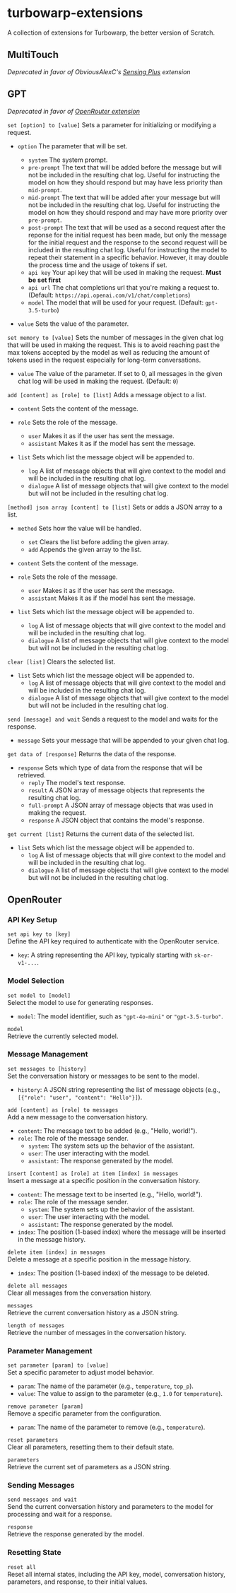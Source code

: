 # turbowarp-extensions
A collection of extensions for Turbowarp, the better version of Scratch.

## MultiTouch
*Deprecated in favor of ObviousAlexC's [Sensing Plus](https://turbowarp.org/editor?extension=https://extensions.turbowarp.org/obviousAlexC/SensingPlus.js) extension*

## GPT
*Deprecated in favor of [OpenRouter extension](#openrouter)*

`set [option] to [value]` Sets a parameter for initializing or modifying a request.

- `option` The parameter that will be set.
  - `system` The system prompt.
  - `pre-prompt` The text that will be added before the message but will not be included in the resulting chat log. Useful for instructing the model on how they should respond but may have less priority than `mid-prompt`.
  - `mid-prompt` The text that will be added after your message but will not be included in the resulting chat log. Useful for instructing the model on how they should respond and may have more priority over `pre-prompt`.
  - `post-prompt` The text that will be used as a second request after the reponse for the initial request has been made, but only the message for the initial request and the response to the second request will be included in the resulting chat log. Useful for instructing the model to repeat their statement in a specific behavior. However, it may double the process time and the usage of tokens if set.
  - `api key` Your api key that will be used in making the request. **Must be set first**
  - `api url` The chat completions url that you're making a request to. (Default: `https://api.openai.com/v1/chat/completions`)
  - `model` The model that will be used for your request. (Default: `gpt-3.5-turbo`)

- `value` Sets the value of the parameter.

`set memory to [value]` Sets the number of messages in the given chat log that will be used in making the request. This is to avoid reaching past the max tokens accepted by the model as well as reducing the amount of tokens used in the request especially for long-term conversations.

- `value` The value of the parameter. If set to 0, all messages in the given chat log will be used in making the request. (Default: `0`)

`add [content] as [role] to [list]` Adds a message object to a list.

- `content` Sets the content of the message.
- `role` Sets the role of the message.
  - `user` Makes it as if the user has sent the message.
  - `assistant` Makes it as if the model has sent the message.

- `list` Sets which list the message object will be appended to.
  - `log` A list of message objects that will give context to the model and will be included in the resulting chat log.
  - `dialogue` A list of message objects that will give context to the model but will not be included in the resulting chat log.
 
`[method] json array [content] to [list]` Sets or adds a JSON array to a list.

- `method` Sets how the value will be handled.
  - `set` Clears the list before adding the given array.
  - `add` Appends the given array to the list.
 
- `content` Sets the content of the message.
- `role` Sets the role of the message.
  - `user` Makes it as if the user has sent the message.
  - `assistant` Makes it as if the model has sent the message.

- `list` Sets which list the message object will be appended to.
  - `log` A list of message objects that will give context to the model and will be included in the resulting chat log.
  - `dialogue` A list of message objects that will give context to the model but will not be included in the resulting chat log.
 
`clear [list]` Clears the selected list.

- `list` Sets which list the message object will be appended to.
  - `log` A list of message objects that will give context to the model and will be included in the resulting chat log.
  - `dialogue` A list of message objects that will give context to the model but will not be included in the resulting chat log.
 
`send [message] and wait` Sends a request to the model and waits for the response.

- `message` Sets your message that will be appended to your given chat log.

`get data of [response]` Returns the data of the response.

- `response` Sets which type of data from the response that will be retrieved.
  - `reply` The model's text response.
  - `result` A JSON array of message objects that represents the resulting chat log.
  - `full-prompt` A JSON array of message objects that was used in making the request.
  - `response` A JSON object that contains the model's response.
 
`get current [list]` Returns the current data of the selected list.

- `list` Sets which list the message object will be appended to.
  - `log` A list of message objects that will give context to the model and will be included in the resulting chat log.
  - `dialogue` A list of message objects that will give context to the model but will not be included in the resulting chat log.

## OpenRouter

### API Key Setup

`set api key to [key]`  
Define the API key required to authenticate with the OpenRouter service.  
- `key`: A string representing the API key, typically starting with `sk-or-v1-...`.

### Model Selection

`set model to [model]`  
Select the model to use for generating responses.  
- `model`: The model identifier, such as `"gpt-4o-mini"` or `"gpt-3.5-turbo"`. 

`model`  
Retrieve the currently selected model.

### Message Management

`set messages to [history]`  
Set the conversation history or messages to be sent to the model.  
- `history`: A JSON string representing the list of message objects (e.g., `[{"role": "user", "content": "Hello"}]`).

`add [content] as [role] to messages`  
Add a new message to the conversation history.  
- `content`: The message text to be added (e.g., "Hello, world!").  
- `role`: The role of the message sender.
  - `system`: The system sets up the behavior of the assistant.
  - `user`: The user interacting with the model.
  - `assistant`: The response generated by the model.

`insert [content] as [role] at item [index] in messages`  
Insert a message at a specific position in the conversation history.  
- `content`: The message text to be inserted (e.g., "Hello, world!").  
- `role`: The role of the message sender.
  - `system`: The system sets up the behavior of the assistant.
  - `user`: The user interacting with the model.
  - `assistant`: The response generated by the model.  
- `index`: The position (1-based index) where the message will be inserted in the message history.

`delete item [index] in messages`  
Delete a message at a specific position in the message history.  
- `index`: The position (1-based index) of the message to be deleted.

`delete all messages`  
Clear all messages from the conversation history.

`messages`  
Retrieve the current conversation history as a JSON string.

`length of messages`  
Retrieve the number of messages in the conversation history.

### Parameter Management

`set parameter [param] to [value]`  
Set a specific parameter to adjust model behavior.  
- `param`: The name of the parameter (e.g., `temperature`, `top_p`).  
- `value`: The value to assign to the parameter (e.g., `1.0` for `temperature`).

`remove parameter [param]`  
Remove a specific parameter from the configuration.  
- `param`: The name of the parameter to remove (e.g., `temperature`).

`reset parameters`  
Clear all parameters, resetting them to their default state.

`parameters`  
Retrieve the current set of parameters as a JSON string.

### Sending Messages

`send messages and wait`  
Send the current conversation history and parameters to the model for processing and wait for a response.

`response`  
Retrieve the response generated by the model.

### Resetting State

`reset all`  
Reset all internal states, including the API key, model, conversation history, parameters, and response, to their initial values.